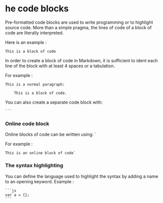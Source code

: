 # he code blocks

Pre-formatted code blocks are used to write programming or to highlight source code. More than a simple pragma, the lines of code of a block of code are literally interpreted.

Here is an example :

```
This is a block of code 
```

In order to create a block of code in Markdown, it is sufficient to ident each line of the block with at least 4 spaces or a tabulation.


For example :

```
This is a normal paragraph:

    This is a block of code. 
```

You can also create a separate code block with:

    ```

### Online code block

Online blocks of code can be written using: `

For example :

    This is an online block of code`

### The syntax highlighting 

You can define the language used to highlight the syntax by adding a name to an opening keyword. Example : 

    ```js
    var a = {};
    ```